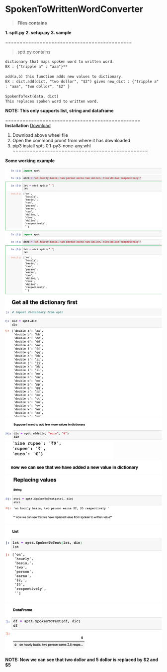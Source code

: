 # SpokenToWrittenWordConverter
> **Files contains**

**1. sptt.py**
**2. setup.py**
**3. sample**

============================================

> sptt.py contains 
```
dictionary that maps spoken word to written word.
EX : {"tripple a" : "aaa"}**

add(a,b) this function adds new values to dictionary.
EX : dict.add(dict, "two dollor", "$2") gives new_dict : {"tripple a" : "aaa", "two dollor", "$2" }

SpokenToText(data, dict)
This replaces spoken word to written word.
```
**NOTE: This only supports list, string and dataframe**

===============================================
**Installation**
[Download](https://github.com/navneetkr123/SpokenWrittenWordConverter/blob/master/SPTT/dist/sptt-0.1-py3-none-any.whl)
1. Download above wheel file
2. Open the commond promt from where it has downloaded
3. pip3 install sptt-0.1-py3-none-any.whl
===============================================

**Some working example**

![Image1](https://github.com/navneetkr123/SpokenWrittenWordConverter/blob/master/Screen%20Shot%202019-10-25%20at%209.43.36%20PM.png)
![Image2](https://github.com/navneetkr123/SpokenWrittenWordConverter/blob/master/Screen%20Shot%202019-10-25%20at%209.43.36%20PM.png)
![Image3](https://github.com/navneetkr123/SpokenWrittenWordConverter/blob/master/Screen%20Shot%202019-10-25%20at%209.48.38%20PM.png)
![Image4](https://github.com/navneetkr123/SpokenWrittenWordConverter/blob/master/Screen%20Shot%202019-10-25%20at%209.48.55%20PM.png)
![Image5](https://github.com/navneetkr123/SpokenWrittenWordConverter/blob/master/Screen%20Shot%202019-10-25%20at%209.49.05%20PM.png)
![Image6](https://github.com/navneetkr123/SpokenWrittenWordConverter/blob/master/Screen%20Shot%202019-10-25%20at%209.49.18%20PM.png)
![Image7](https://github.com/navneetkr123/SpokenWrittenWordConverter/blob/master/Screen%20Shot%202019-10-25%20at%209.49.33%20PM.png)
![Image8](https://github.com/navneetkr123/SpokenWrittenWordConverter/blob/master/Screen%20Shot%202019-10-25%20at%209.49.40%20PM.png)
![Image9](https://github.com/navneetkr123/SpokenWrittenWordConverter/blob/master/Screen%20Shot%202019-10-25%20at%209.49.48%20PM.png)

**NOTE: Now we can see that two dollor and 5 dollor is replaced by $2 and $5**
